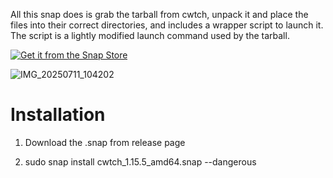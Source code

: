 All this snap does is grab the tarball from cwtch, unpack it and place the files into their correct directories, and includes a wrapper script to launch it. The script is a lightly modified launch command used by the tarball.

[![Get it from the Snap Store](https://snapcraft.io/en/dark/install.svg)](https://snapcraft.io/cwtch-tsugu)

![IMG_20250711_104202](https://github.com/user-attachments/assets/81a4ee58-16e0-4843-b1bb-001a4510c561)

# Installation
1. Download the .snap from release page

2. sudo snap install cwtch_1.15.5_amd64.snap --dangerous
